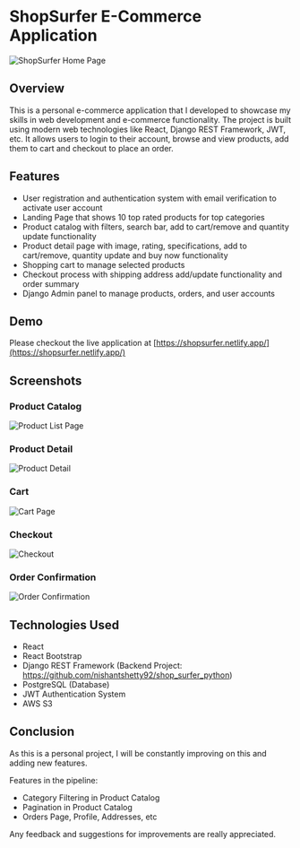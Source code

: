 # ShopSurfer E-Commerce Application

![ShopSurfer Home Page](https://shopsurfer.s3.ap-south-1.amazonaws.com/screenshots/shopsurfer.png)

## Overview

This is a personal e-commerce application that I developed to showcase my skills in web development and e-commerce functionality. The project is built using modern web technologies like React, Django REST Framework, JWT, etc. It allows users to login to their account, browse and view products, add them to cart and checkout to place an order.

## Features

- User registration and authentication system with email verification to activate user account
- Landing Page that shows 10 top rated products for top categories
- Product catalog with filters, search bar, add to cart/remove and quantity update functionality
- Product detail page with image, rating, specifications, add to cart/remove, quantity update and buy now functionality
- Shopping cart to manage selected products
- Checkout process with shipping address add/update functionality and order summary
- Django Admin panel to manage products, orders, and user accounts

## Demo

Please checkout the live application at [https://shopsurfer.netlify.app/](https://shopsurfer.netlify.app/)

## Screenshots

### Product Catalog

![Product List Page](https://shopsurfer.s3.ap-south-1.amazonaws.com/screenshots/products.png)

### Product Detail

![Product Detail](https://shopsurfer.s3.ap-south-1.amazonaws.com/screenshots/productdetail.png)

### Cart

![Cart Page](https://shopsurfer.s3.ap-south-1.amazonaws.com/screenshots/cart.png)

### Checkout

![Checkout](https://shopsurfer.s3.ap-south-1.amazonaws.com/screenshots/checkout.png)

### Order Confirmation

![Order Confirmation](https://shopsurfer.s3.ap-south-1.amazonaws.com/screenshots/confirmation.png)

## Technologies Used

- React
- React Bootstrap
- Django REST Framework (Backend Project: https://github.com/nishantshetty92/shop_surfer_python)
- PostgreSQL (Database)
- JWT Authentication System
- AWS S3

## Conclusion

As this is a personal project, I will be constantly improving on this and adding new features.

Features in the pipeline:

- Category Filtering in Product Catalog
- Pagination in Product Catalog
- Orders Page, Profile, Addresses, etc

Any feedback and suggestions for improvements are really appreciated.
